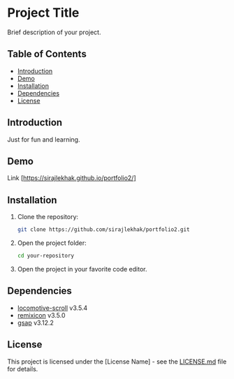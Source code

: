 # Project Title

Brief description of your project.

## Table of Contents

- [Introduction](#introduction)
- [Demo](#demo)
- [Installation](#installation)
- [Dependencies](#dependencies)
- [License](#license)

## Introduction
Just for fun and learning.

## Demo

Link [https://sirajlekhak.github.io/portfolio2/]

## Installation

1. Clone the repository:

    ```bash
    git clone https://github.com/sirajlekhak/portfolio2.git
    ```

2. Open the project folder:

    ```bash
    cd your-repository
    ```

3. Open the project in your favorite code editor.

## Dependencies

- [locomotive-scroll](https://github.com/locomotivemtl/locomotive-scroll) v3.5.4
- [remixicon](https://remixicon.com/) v3.5.0
- [gsap](https://greensock.com/gsap/) v3.12.2

## License

This project is licensed under the [License Name] - see the [LICENSE.md](LICENSE.md) file for details.
